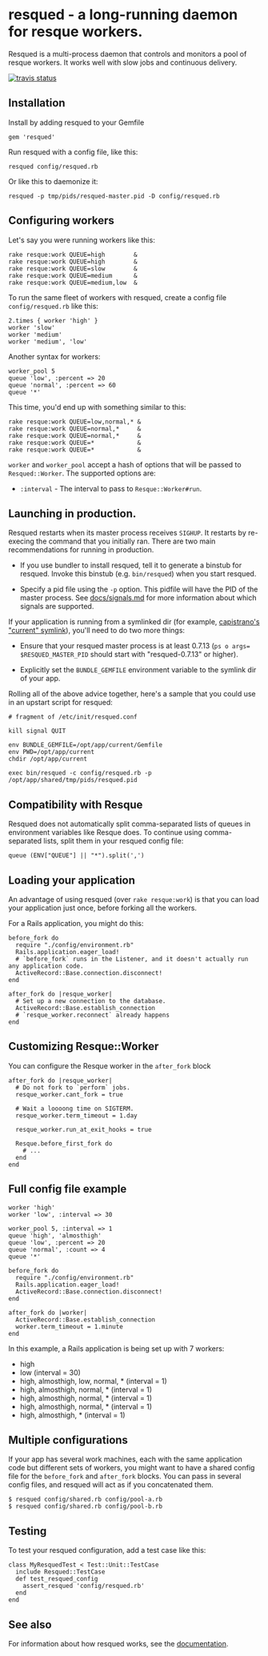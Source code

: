 # resqued - a long-running daemon for resque workers.

Resqued is a multi-process daemon that controls and monitors a pool of resque workers. It works well with slow jobs and continuous delivery.

[![travis status](https://travis-ci.org/spraints/resqued.png)](https://travis-ci.org/spraints/resqued)

## Installation

Install by adding resqued to your Gemfile

    gem 'resqued'

Run resqued with a config file, like this:

    resqued config/resqued.rb

Or like this to daemonize it:

    resqued -p tmp/pids/resqued-master.pid -D config/resqued.rb

## Configuring workers

Let's say you were running workers like this:

    rake resque:work QUEUE=high        &
    rake resque:work QUEUE=high        &
    rake resque:work QUEUE=slow        &
    rake resque:work QUEUE=medium      &
    rake resque:work QUEUE=medium,low  &

To run the same fleet of workers with resqued, create a config file
`config/resqued.rb` like this:

    2.times { worker 'high' }
    worker 'slow'
    worker 'medium'
    worker 'medium', 'low'

Another syntax for workers:

    worker_pool 5
    queue 'low', :percent => 20
    queue 'normal', :percent => 60
    queue '*'

This time, you'd end up with something similar to this:

    rake resque:work QUEUE=low,normal,* &
    rake resque:work QUEUE=normal,*     &
    rake resque:work QUEUE=normal,*     &
    rake resque:work QUEUE=*            &
    rake resque:work QUEUE=*            &

`worker` and `worker_pool` accept a hash of options that will be passed to `Resqued::Worker`. The supported options are:

* `:interval` - The interval to pass to `Resque::Worker#run`.

## Launching in production.

Resqued restarts when its master process receives `SIGHUP`. It restarts by re-execing the command that you initially ran. There are two main recommendations for running in production.

* If you use bundler to install resqued, tell it to generate a binstub for resqued. Invoke this binstub (e.g. `bin/resqued`) when you start resqued.

* Specify a pid file using the `-p` option. This pidfile will have the PID of the master process. See [docs/signals.md](docs/signals.md) for more information about which signals are supported.

If your application is running from a symlinked dir (for example, [capistrano's "current" symlink](http://capistranorb.com/documentation/getting-started/structure/)), you'll need to do two more things:

* Ensure that your resqued master process is at least 0.7.13 (`ps o args= $RESQUED_MASTER_PID` should start with "resqued-0.7.13" or higher).

* Explicitly set the `BUNDLE_GEMFILE` environment variable to the symlink dir of your app.

Rolling all of the above advice together, here's a sample that you could use in an upstart script for resqued:

```
# fragment of /etc/init/resqued.conf

kill signal QUIT

env BUNDLE_GEMFILE=/opt/app/current/Gemfile
env PWD=/opt/app/current
chdir /opt/app/current

exec bin/resqued -c config/resqued.rb -p /opt/app/shared/tmp/pids/resqued.pid
```

## Compatibility with Resque

Resqued does not automatically split comma-separated lists of queues in
environment variables like Resque does. To continue using comma-separated
lists, split them in your resqued config file:

    queue (ENV["QUEUE"] || "*").split(',')

## Loading your application

An advantage of using resqued (over `rake resque:work`) is that you can load your application just once, before forking all the workers.

For a Rails application, you might do this:

    before_fork do
      require "./config/environment.rb"
      Rails.application.eager_load!
      # `before_fork` runs in the Listener, and it doesn't actually run any application code.
      ActiveRecord::Base.connection.disconnect!
    end

    after_fork do |resque_worker|
      # Set up a new connection to the database.
      ActiveRecord::Base.establish_connection
      # `resque_worker.reconnect` already happens
    end

## Customizing Resque::Worker

You can configure the Resque worker in the `after_fork` block

    after_fork do |resque_worker|
      # Do not fork to `perform` jobs.
      resque_worker.cant_fork = true

      # Wait a loooong time on SIGTERM.
      resque_worker.term_timeout = 1.day

      resque_worker.run_at_exit_hooks = true

      Resque.before_first_fork do
        # ...
      end
    end

## Full config file example

    worker 'high'
    worker 'low', :interval => 30

    worker_pool 5, :interval => 1
    queue 'high', 'almosthigh'
    queue 'low', :percent => 20
    queue 'normal', :count => 4
    queue '*'

    before_fork do
      require "./config/environment.rb"
      Rails.application.eager_load!
      ActiveRecord::Base.connection.disconnect!
    end

    after_fork do |worker|
      ActiveRecord::Base.establish_connection
      worker.term_timeout = 1.minute
    end

In this example, a Rails application is being set up with 7 workers:
* high
* low (interval = 30)
* high, almosthigh, low, normal, * (interval = 1)
* high, almosthigh, normal, * (interval = 1)
* high, almosthigh, normal, * (interval = 1)
* high, almosthigh, normal, * (interval = 1)
* high, almosthigh, * (interval = 1)

## Multiple configurations

If your app has several work machines, each with the same application code but different sets of workers, you might want to have a shared config file for the `before_fork` and `after_fork` blocks. You can pass in several config files, and resqued will act as if you concatenated them.

    $ resqued config/shared.rb config/pool-a.rb
    $ resqued config/shared.rb config/pool-b.rb

## Testing

To test your resqued configuration, add a test case like this:

```
class MyResquedTest < Test::Unit::TestCase
  include Resqued::TestCase
  def test_resqued_config
    assert_resqued 'config/resqued.rb'
  end
end
```

## See also

For information about how resqued works, see the [documentation](docs/).

